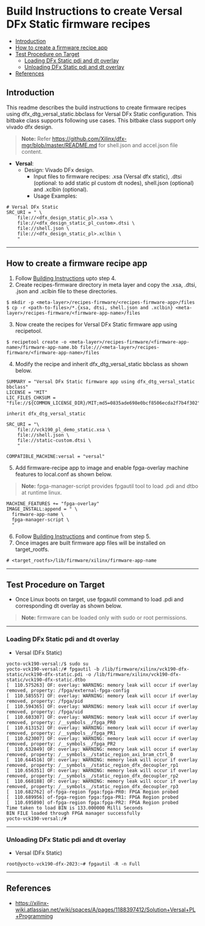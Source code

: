 # Build Instructions to create Versal DFx Static firmware recipes

* [Introduction](#introduction)
* [How to create a firmware recipe app](#how-to-create-a-firmware-recipe-app)
* [Test Procedure on Target](#test-procedure-on-target)
  * [Loading DFx Static pdi and dt overlay](#loading-dfx-static-pdi-and-dt-overlay)
  * [Unloading DFx Static pdi and dt overlay](#unloading-dfx-static-pdi-and-dt-overlay)
* [References](#references)

## Introduction
This readme describes the build instructions to create firmware recipes using
dfx_dtg_versal_static.bbclass for Versal DFx Static configuration. This bitbake
class supports following use cases. This bitbake class support only vivado dfx
design.

> **Note:** Refer https://github.com/Xilinx/dfx-mgr/blob/master/README.md for
> shell.json and accel.json file content.

* **Versal**:
  * Design: Vivado DFx design.
    * Input files to firmware recipes: .xsa (Versal dfx static),
      .dtsi (optional: to add static pl custom dt nodes), shell.json (optional)
      and .xclbin (optional).
    * Usage Examples:
```
# Versal DFx Static
SRC_URI = " \
    file://<dfx_design_static_pl>.xsa \
    file://<dfx_design_static_pl_custom>.dtsi \
    file://shell.json \
    file://<dfx_design_static_pl>.xclbin \
    "
```
---

## How to create a firmware recipe app

1. Follow [Building Instructions](https://github.com/Xilinx/meta-xilinx/blob/master/README.building.md) upto step 4.
2. Create recipes-firmware directory in meta layer and copy the .xsa, .dtsi,
   .json and .xclbin file to these directories.
```
$ mkdir -p <meta-layer>/recipes-firmware/<recipes-firmware-app>/files
$ cp -r <path-to-files>/*.{xsa, dtsi, shell.json and .xclbin} <meta-layer>/recipes-firmware/<firmware-app-name>/files
```
3. Now create the recipes for Versal DFx Static firmware app using recipetool.
```
$ recipetool create -o <meta-layer>/recipes-firmware/<firmware-app-name>/firmware-app-name.bb file:///<meta-layer>/recipes-firmware/<firmware-app-name>/files
```
4. Modify the recipe and inherit dfx_dtg_versal_static bbclass as shown below.
```
SUMMARY = "Versal DFx Static firmware app using dfx_dtg_versal_static bbclass"
LICENSE = "MIT"
LIC_FILES_CHKSUM = "file://${COMMON_LICENSE_DIR}/MIT;md5=0835ade698e0bcf8506ecda2f7b4f302"

inherit dfx_dtg_versal_static

SRC_URI = "\
    file://vck190_pl_demo_static.xsa \
    file://shell.json \
    file://static-custom.dtsi \
    "

COMPATIBLE_MACHINE:versal = "versal"
```
5. Add firmware-recipe app to image and enable fpga-overlay machine features to
   local.conf as shown below.
> **Note:** fpga-manager-script provides fpgautil tool to load .pdi and dtbo
> at runtime linux.
```
MACHINE_FEATURES += "fpga-overlay"
IMAGE_INSTALL:append = " \
  firmware-app-name \
  fpga-manager-script \
  "
```
6. Follow [Building Instructions](https://github.com/Xilinx/meta-xilinx/blob/master/README.building.md) and continue from step 5.
7. Once images are built firmware app files will be installed on target_rootfs.
```
# <target_rootfs>/lib/firmware/xilinx/firmware-app-name
```
---

## Test Procedure on Target
* Once Linux boots on target, use fpgautil command to load .pdi and
  corresponding dt overlay as shown below.
> **Note:** firmware can be loaded only with sudo or root permissions.
---

### Loading DFx Static pdi and dt overlay

* Versal (DFx Static)
```
yocto-vck190-versal:/$ sudo su
yocto-vck190-versal:/# fpgautil -b /lib/firmware/xilinx/vck190-dfx-static/vck190-dfx-static.pdi -o /lib/firmware/xilinx/vck190-dfx-static/vck190-dfx-static.dtbo
[  110.575263] OF: overlay: WARNING: memory leak will occur if overlay removed, property: /fpga/external-fpga-config
[  110.585557] OF: overlay: WARNING: memory leak will occur if overlay removed, property: /fpga/pid
[  110.594365] OF: overlay: WARNING: memory leak will occur if overlay removed, property: /fpga/uid
[  110.603307] OF: overlay: WARNING: memory leak will occur if overlay removed, property: /__symbols__/fpga_PR0
[  110.613152] OF: overlay: WARNING: memory leak will occur if overlay removed, property: /__symbols__/fpga_PR1
[  110.623007] OF: overlay: WARNING: memory leak will occur if overlay removed, property: /__symbols__/fpga_PR2
[  110.632849] OF: overlay: WARNING: memory leak will occur if overlay removed, property: /__symbols__/static_region_axi_bram_ctrl_0
[  110.644516] OF: overlay: WARNING: memory leak will occur if overlay removed, property: /__symbols__/static_region_dfx_decoupler_rp1
[  110.656351] OF: overlay: WARNING: memory leak will occur if overlay removed, property: /__symbols__/static_region_dfx_decoupler_rp2
[  110.668188] OF: overlay: WARNING: memory leak will occur if overlay removed, property: /__symbols__/static_region_dfx_decoupler_rp3
[  110.682762] of-fpga-region fpga:fpga-PR0: FPGA Region probed
[  110.689956] of-fpga-region fpga:fpga-PR1: FPGA Region probed
[  110.695890] of-fpga-region fpga:fpga-PR2: FPGA Region probed
Time taken to load BIN is 133.000000 Milli Seconds
BIN FILE loaded through FPGA manager successfully
yocto-vck190-versal:/#
```
---

### Unloading DFx Static pdi and dt overlay

* Versal (DFx Static)
```
root@yocto-vck190-dfx-2023:~# fpgautil -R -n Full
```
---

## References
* https://xilinx-wiki.atlassian.net/wiki/spaces/A/pages/1188397412/Solution+Versal+PL+Programming
